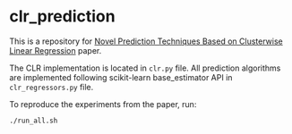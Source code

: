 # clr_prediction

This is a repository for [Novel Prediction Techniques Based on Clusterwise Linear Regression](https://arxiv.org/abs/1804.10742) paper.

The CLR implementation is located in `clr.py` file. 
All prediction algorithms are implemented following scikit-learn base_estimator API in `clr_regressors.py` file.

To reproduce the experiments from the paper, run:
    
    ./run_all.sh
